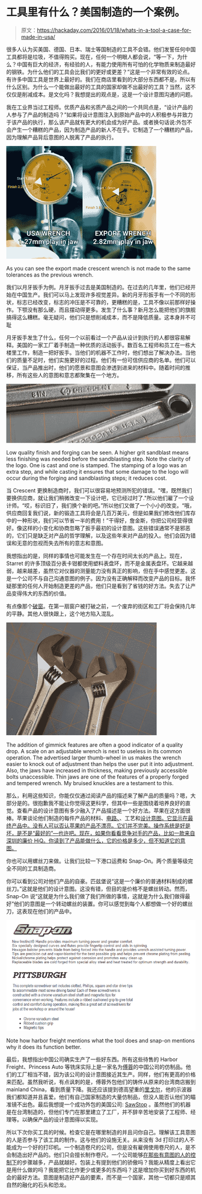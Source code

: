 # 工具里有什么？美国制造的一个案例。

> 原文：<https://hackaday.com/2016/01/18/whats-in-a-tool-a-case-for-made-in-usa/>

很多人认为买美国、德国、日本、瑞士等国制造的工具不会错。他们发誓任何中国工具都将是垃圾，不值得购买。现在，任何一个明眼人都会说，“等一下，为什么？中国有巨大的经济，有经验的人，有能力使用所有可怕的化学物质来制造最好的钢铁。为什么他们的工具会比我们的更好或更差？”这是一个非常有效的论点。有许多中国工具是世界上最好的。我们在商店里看到的大部分东西都不是。所以有什么区别。为什么一个能做出最好的工具的国家却做不出最好的工具？当然，这不仅仅是削减成本。是文化吗？我想提出的观点是，这是一个设计意图沟通的问题。

我在工业界当过工程师。优质产品和劣质产品之间的一个共同点是，“设计产品的人参与了产品的制造吗？”如果将设计意图注入到原始产品中的人积极参与并致力于该产品的执行，那么该产品就有更大的机会成为好产品。或者换句话说:外包不会产生一个糟糕的产品，因为制造产品的新人不在乎。它制造了一个糟糕的产品，因为理解产品背后意图的人脱离了产品的执行。

![As you can see the export made crescent wrench is not made to the same tolerances as the previous wrench.](img/c356ef59b2e4748e0ce42d816ce49896.png)

As you can see the export made crescent wrench is not made to the same tolerances as the previous wrench.

我们以月牙扳手为例。月牙扳手过去是美国制造的。在过去的几年里，他们已经开始在中国生产。我们可以马上发现许多视觉差异。新的月牙形扳手有一个不同的形状，标志已经改变，标志的冲压是不可靠的，更糟糕的是，工具不像以前那样好操作。下颚没有那么硬，而且摆动得更多。发生了什么事？新月怎么能把他们的旗舰搞得这么糟糕。毫无疑问，他们只是想削减成本，而不是降低质量。这本身并不可耻

月牙扳手发生了什么，任何一个以前看过一个产品从设计到执行的人都很容易解释。美国的一家工厂着手制造一种优质的活动扳手。数百名工程师和员工在一栋大楼里工作，制造一把好扳手。当他们的机器不工作时，他们想出了解决办法。当他们的质量不足时，他们实施更好的过程。他们有一份可信供应商的名单。他们可以保证，当产品推出时，他们的愿景和意图会渗透到进来的材料中。随着时间的推移，所有这些人的意图和意志都聚集在一个地方。

![Lowe quality finish and forging can be seen.](img/11722b13478196152e7c9553d2741f59.png)

Low quality finish and forging can be seen. A higher grit sandblast means less finishing was needed before the sandblasting step. Note the clarity of the logo. One is cast and one is stamped. The stamping of a logo was an extra step, and while casting it ensures that some damage to the logo will occur during the forging and sandblasting steps; it reduces cost.

当 Crescent 更换制造商时，我们可以很容易地预测所犯的错误。"嘿，既然我们要换供应商，就让我们稍微改变一下设计吧，它已经过时了."所以他们雇了一个设计师。“哎，标识旧了，我们换个新的吧。”所以他们又做了一个小小的改变。“哦，供应商回复我们说，新的锻造工具将会是几百万美元，但是如果我们修改他们库存中的一种形状，我们可以节省一半的费用！”干得好，詹金斯，你把公司经营得很好。像这样的小变化和协商忽略了扳手最初的设计意图。这些错误通常不是邪恶的，它们只是缺乏对产品的哲学理解，以及这些年来对产品的投入。他们会因为错误和无意的忽视而失去所有的意志和意图。

我想指出的是，同样的事情也可能发生在一个存在时间太长的产品上。现在，Starret 的许多顶级百分表卡钳都使用塑料表盘环，而不是金属表盘环。它越来越弱，越来越差，虽然它对仪器的测量能力没有真正的影响，但在手中感觉更差。这是一个公司不与自己沟通意图的例子。因为没有正确解释而改变产品的目标。我怀疑那里的任何人开始制造更差的产品，他们只是看到了省钱的好方法。失去了让产品变得伟大的东西的价值。

有点像那个[破窗](https://en.wikipedia.org/wiki/Broken_windows_theory)。在第一扇窗户被打破之前，一个废弃的街区和工厂将会保持几年的平静。其他人很快跟上，这个地方陷入混乱。

![The addition of gimmick features are often a good indicator of a quality drop. A scale on a wrench is next to useless in its common operation.](img/cfa264805c327b117323e962ba6dfb33.png)

The addition of gimmick features are often a good indicator of a quality drop. A scale on an adjustable wrench is next to useless in its common operation. The advertised larger thumb-wheel in us makes the wrench easier to knock out of adjustment than helps the user put it into adjustment. Also, the jaws have increased in thickness, making previously accessible bolts unaccessible. Thin jaws are one of the features of a properly forged and tempered wrench. My bruised knuckles are a testament to this.

那么，利用这些知识，你能仅仅通过阅读产品的描述来了解产品的质量吗？嗯，大部分是的。很抱歉我不能让你觉得这更科学，但其中一些是围绕着培养良好的直觉。查看产品的设计意图有多少融入了产品描述是一个好方法。苹果在这方面很棒。苹果谈论他们制造的每件产品的材料、[电路、](http://hackaday.com/2015/05/20/tearing-down-the-apple-watch/)、工艺和[设计意图。它显示在最终产品中。没有人可以否认苹果的产品不漂亮。它们并不完美。操作系统是好是坏，是不是“最好的”—也许吧。现在，如果你看看竞争对手的产品，比如一款来自深圳的廉价 HiQ。你读到了产品能做什么，它的价格是多少，但不知道它的意图。](https://www.youtube.com/watch?v=IbWOQWw1wkM)

你也可以用螺丝刀来做。让我们比较一下港口运费和 Snap-On。两个质量等级完全不同的工具制造商。

你可以看到公司对他们产品的自豪。匹兹堡说“这是一个廉价的普通材料制成的螺丝刀。”这就是他们的设计意图。这没有错，但目的是价格不是螺丝转动。然而，Snap-On 说“这就是为什么我们做了我们所做的事情，这就是为什么我们做得最好”他们的意图是一个转动螺丝的装置。你可以感觉到每个人都想做一个好的螺丝刀，这表现在他们的产品中。

![Note how harbor freight mentions what the tool does and snap-on mentions why it does its function better. ](img/d6521704b5e879f870186bb1d4f22aca.png)

Note how harbor freight mentions what the tool does and snap-on mentions why it does its function better.

最后，我想指出中国公司确实生产了一些好东西。所有这些待售的 Harbor Freight、Princess Auto 等铣床实际上是一家名为[傅蓉](http://www.rongfu.com/en/Milling-Drilling-Machine/RF-45.html)的中国公司的仿制品。他们的工厂相当不错，因为该公司的设计意图接近其生产。同样，他们有更高的价格来匹配。虽然我听说，有点讽刺的是，傅蓉外包他们的铸件从原来的台湾商店搬到 mainland China，看到质量下降。我还应该提到德高望重的[里戈尔](http://hackaday.com/2014/10/22/how-to-reverse-engineer-featuring-the-rigol-ds1054z/)，他的示波器我们都知道并且喜爱。他们有自己国家制造的大量仿制品，但没人能否认他们的瞄准镜不出色。最后我想提一个成功外包的美国公司: [SawStop](http://hackaday.com/2013/10/23/table-saw-kickback-video-ends-badly/) 。虽然他们的机器是在台湾制造的，但他们专门在那里建立了工厂，并不辞辛苦地安装了工程师、经理等。以确保产品的设计意图得以实现。

所以下次你买工具的时候。检查它是在哪里制造的并且问你自己。理解该工具意图的人是否参与了该工具的制作。这与他们的设施无关。从来没有 3d 打印过的人不能成为一个好的打印机。一个制造卷尺的公司，但是没有雇佣使用卷尺的人，是不会制造出好产品的。他们只会擅长制作卷尺。一个公司能够[在那些有意图的人的控制下](https://www.youtube.com/watch?v=9JkyJaYuLpo)的步骤越多，产品就越好。包装上有提到他们的骄傲吗？我能从精度上看出它是用什么做的吗？我能把它比作更少或更多的东西吗？这是增加你买到好东西的机会的最好方法。意图是制造好产品的要素，而不是一个国家，其他一切都只是顺其自然的融化的石头和恐龙。